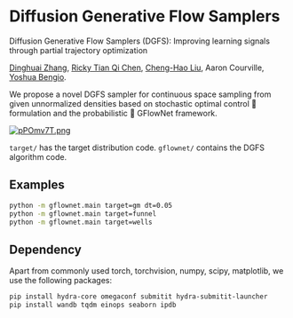 # Diffusion Generative Flow Samplers 

Diffusion Generative Flow Samplers (DGFS):
Improving learning signals through partial trajectory optimization

[Dinghuai Zhang](https://zdhnarsil.github.io/), 
[Ricky Tian Qi Chen](https://rtqichen.github.io//),
[Cheng-Hao Liu](https://pchliu.github.io/), 
Aaron Courville, 
[Yoshua Bengio](https://yoshuabengio.org/).

We propose a novel DGFS sampler for continuous space sampling 
from given unnormalized densities based on stochastic optimal control 🤖 formulation
and the probabilistic 🎲 GFlowNet framework.

<a href="https://imgse.com/i/pPOmv7T"><img src="https://z1.ax1x.com/2023/10/03/pPOmv7T.md.png" alt="pPOmv7T.png" border="0" /></a>

`target/` has the target distribution code.
`gflownet/` contains the DGFS algorithm code.

## Examples

```bash
python -m gflownet.main target=gm dt=0.05
python -m gflownet.main target=funnel
python -m gflownet.main target=wells
```

## Dependency

Apart from commonly used torch, torchvision, numpy, scipy, matplotlib,
we use the following packages:
```bash
pip install hydra-core omegaconf submitit hydra-submitit-launcher
pip install wandb tqdm einops seaborn ipdb
```
